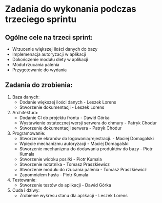 # Zadania do wykonania podczas trzeciego sprintu

## Ogólne cele na trzeci sprint:
- Wrzucenie większej ilości danych do bazy
- Implemenacja autoryzacji w aplikacji
- Dokończenie modułu diety w aplikacji
- Moduł rzucania palenia
- Przygotowanie do wydania


## Zadania do zrobienia:
1. Baza danych:
    - Dodanie większej ilości danych - Leszek Lorens
    - Stworzenie dokumentacji - Leszek Lorens
1. Architektura:
    - Dodanie CI do projektu frontu - Dawid Górka
    - Wystawienie ostatecznej wersji serwera do chmury - Patryk Chodur
    - Stworzenie dokumentacji serwera - Patryk Chodur
1. Programowanie:
    - Stworzenie ekranów do logowania/rejestracji. - Maciej Domagalski
    - Wpięcie mechanizmu autoryzacji - Maciej Domagalski
    - Stworzenie mechanizmu do dodawania produktów do bazy - Piotr Kumala
    - Stworzenie widoku posiłki - Piotr Kumala
    - Stworzenie notatnika - Tomasz Praszkiewicz
    - Stworzenie modułu do rzucania palenia - Tomasz Praszkiewicz  
    - Zapomniałem hasła - Piotr Kumala
1. Testowanie:
    - Stworzenie testów do aplikacji - Dawid Górka
1. Cuda i dziwy:
    - Zrobienie wykresu stanu dla aplikacji - Leszek Lorens